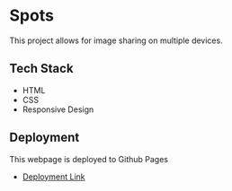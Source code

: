 # Spots

This project allows for image sharing on multiple devices.

## Tech Stack

- HTML
- CSS
- Responsive Design

## Deployment

This webpage is deployed to Github Pages

- [Deployment Link](https://jasoncpalmer1.github.io/se_project_spots/)
